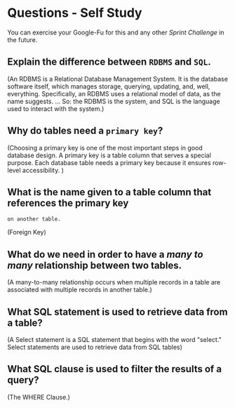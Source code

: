 # Questions - Self Study

You can exercise your Google-Fu for this and any other _Sprint Challenge_ in the future.

##  Explain the difference between `RDBMS` and `SQL`.
(An RDBMS is a Relational Database Management System. It is the database software itself, which manages storage, querying, updating, and, well, everything. Specifically, an RDBMS uses a relational model of data, as the name suggests. ... So: the RDBMS is the system, and SQL is the language used to interact with the system.)

##  Why do tables need a `primary key`?
(Choosing a primary key is one of the most important steps in good database design. A primary key is a table column that serves a special purpose. Each database table needs a primary key because it ensures row-level accessibility.
)
##  What is the name given to a table column that references the primary key
    on another table.
(Foreign Key)

##  What do we need in order to have a _many to many_ relationship between two tables.
(A many-to-many relationship occurs when multiple records in a table are associated with multiple records in another table.)

##  What SQL statement is used to retrieve data from a table?
(A Select statement is a SQL statement that begins with the word "select." Select statements are used to retrieve data from SQL tables)

##  What SQL clause is used to filter the results of a query?
(The WHERE Clause.)